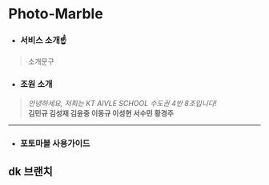 # Photo-Marble

- ### 서비스 소개☝
> 소개문구 <br>


- ### 조원 소개 
>*안녕하세요, 저희는 KT AIVLE SCHOOL 수도권 4반 8조입니다!* <br>
>**김민규 김성재 김윤중 이동규 이성현 서수민 황경주**
------------------
- ### 포토마블 사용가이드
dk 브랜치 
----------------